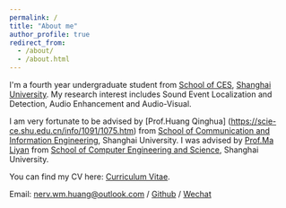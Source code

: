 ```yaml
---
permalink: /
title: "About me"
author_profile: true
redirect_from: 
  - /about/
  - /about.html
---
```


I'm a fourth year undergraduate student from [School of CES](https://cs.shu.edu.cn/), [Shanghai University](https://www.shu.edu.cn/). My research interest includes Sound Event Localization and Detection, Audio Enhancement and Audio-Visual.

I am very fortunate to be advised by [Prof.Huang Qinghua] (https://scie-ce.shu.edu.cn/info/1091/1075.htm) from [School of Communication and Information Engineering](https://scie.shu.edu.cn/), Shanghai University. I was advised by [Prof.Ma Liyan](https://liyanma-shu.github.io/) from [School of Computer Engineering and Science](https://cs.shu.edu.cn/), Shanghai University.

You can find my CV here: [Curriculum Vitae](../images/resume.pdf).

Email: [nerv.wm.huang@outlook.com](mailto:nerv.wm.huang@outlook.com) / [Github](https://github.com/Uminan) / [Wechat](../images/Wechat.png)
